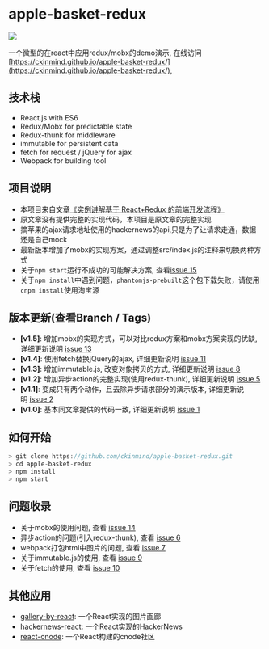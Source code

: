 # apple-basket-redux
![](https://raw.githubusercontent.com/ckinmind/apple-basket-redux/master/src/images/demo.gif)

一个微型的在react中应用redux/mobx的demo演示, 在线访问[https://ckinmind.github.io/apple-basket-redux/](https://ckinmind.github.io/apple-basket-redux/),

## 技术栈
- React.js with ES6
- Redux/Mobx for predictable state
- Redux-thunk for middleware
- immutable for persistent data
- fetch for request / jQuery for ajax
- Webpack for building tool

## 项目说明
- 本项目来自文章[《实例讲解基于 React+Redux 的前端开发流程》](https://segmentfault.com/a/1190000005356568)
- 原文章没有提供完整的实现代码，本项目是原文章的完整实现
- 摘苹果的ajax请求地址使用的hackernews的api,只是为了让请求走通，数据还是自己mock
- 最新版本增加了mobx的实现方案，通过调整src/index.js的注释来切换两种方式
- 关于`npm start`运行不成功的可能解决方案, 查看[issue 15](https://github.com/ckinmind/apple-basket-redux/issues/15)
- 关于`npm install`中遇到问题，`phantomjs-prebuilt`这个包下载失败，请使用`cnpm install`使用淘宝源

## 版本更新(查看Branch / Tags)
- **[v1.5]**: 增加mobx的实现方式，可以对比redux方案和mobx方案实现的优缺, 详细更新说明 [issue 13](https://github.com/ckinmind/apple-basket-redux/issues/13)
- **[v1.4]**: 使用fetch替换jQuery的ajax, 详细更新说明 [issue 11](https://github.com/ckinmind/apple-basket-redux/issues/11)
- **[v1.3]**: 增加immutable.js, 改变对象拷贝的方式, 详细更新说明 [issue 8](https://github.com/ckinmind/apple-basket-redux/issues/8)
- **[v1.2]**: 增加异步action的完整实现(使用redux-thunk),  详细更新说明 [issue 5](https://github.com/ckinmind/apple-basket-redux/issues/5)
- **[v1.1]**: 变成只有两个动作，且去除异步请求部分的演示版本, 详细更新说明 [issue 2](https://github.com/ckinmind/apple-basket-redux/issues/2)
- **[v1.0]**: 基本同文章提供的代码一致, 详细更新说明 [issue 1](https://github.com/ckinmind/apple-basket-redux/issues/1)

## 如何开始
```js
> git clone https://github.com/ckinmind/apple-basket-redux.git
> cd apple-basket-redux
> npm install
> npm start
```

## 问题收录
- 关于mobx的使用问题, 查看 [issue 14](https://github.com/ckinmind/apple-basket-redux/issues/14)
- 异步action的问题(引入redux-thunk), 查看 [issue 6](https://github.com/ckinmind/apple-basket-redux/issues/6)
- webpack打包html中图片的问题,  查看 [issue 7](https://github.com/ckinmind/apple-basket-redux/issues/7)
- 关于immutable.js的使用,  查看 [issue 9](https://github.com/ckinmind/apple-basket-redux/issues/9)
- 关于fetch的使用, 查看 [issue 10](https://github.com/ckinmind/apple-basket-redux/issues/10)

## 其他应用
- [gallery-by-react](https://github.com/ckinmind/gallery-by-react): 一个React实现的图片画廊
- [hackernews-react](https://github.com/ckinmind/hackernews-react): 一个React实现的HackerNews
- [react-cnode](https://github.com/ckinmind/react-cnode): 一个React构建的cnode社区